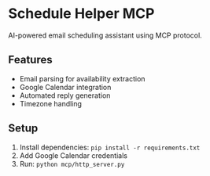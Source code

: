 # Schedule Helper MCP

AI-powered email scheduling assistant using MCP protocol.

## Features
- Email parsing for availability extraction
- Google Calendar integration
- Automated reply generation
- Timezone handling

## Setup
1. Install dependencies: `pip install -r requirements.txt`
2. Add Google Calendar credentials
3. Run: `python mcp/http_server.py`
